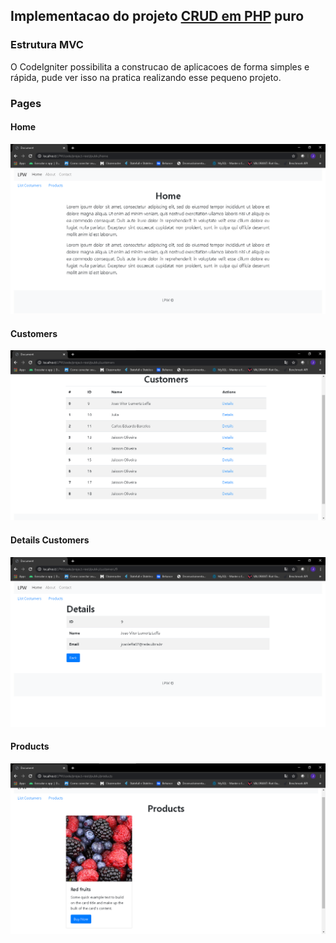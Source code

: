 ## Implementacao do projeto [CRUD em PHP](https://github.com/joaovitorleffa/Programacao-Web-PHP) puro
### Estrutura MVC
O CodeIgniter possibilita a construcao de aplicacoes de forma simples e rápida, pude ver isso na pratica realizando esse pequeno projeto.
### Pages
#### Home
![Home](./images-project/home.png)
#### Customers
![Customers](./images-project/customers.png)
#### Details Customers
![Details Customers](./images-project/details.png)
#### Products
![Products](./images-project/products.png)
